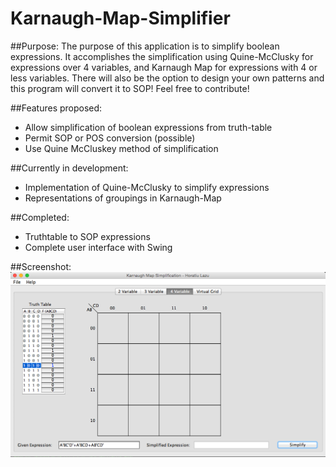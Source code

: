 # Karnaugh-Map-Simplifier

##Purpose:
The purpose of this application is to simplify boolean expressions. It accomplishes the simplification using Quine-McClusky for expressions over 4 variables, and Karnaugh Map for expressions with 4 or less variables. There will also be the option to design your own patterns and this program will convert it to SOP! Feel free to contribute! 

##Features proposed:
* Allow simplification of boolean expressions from truth-table
* Permit SOP or POS conversion (possible)
* Use Quine McCluskey method of simplification

##Currently in development:
* Implementation of Quine-McClusky to simplify expressions
* Representations of groupings in Karnaugh-Map

##Completed:
* Truthtable to SOP expressions
* Complete user interface with Swing

##Screenshot:
![Screenshot](screenshots/KarnaughScreenshot.png "Screenshot")
